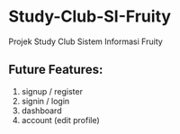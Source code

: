 # Study-Club-SI-Fruity
Projek Study Club Sistem Informasi Fruity

## Future Features:
1. signup / register
2. signin / login
3. dashboard
4. account (edit profile)